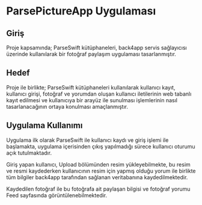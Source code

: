 # ParsePictureApp Uygulaması

## Giriş
Proje kapsamında; ParseSwift kütüphaneleri, back4app servis sağlayıcısı üzerinde kullanılarak bir fotoğraf paylaşım uygulaması tasarlanmıştır. 

## Hedef
Proje ile birlikte; ParseSwift kütüphaneleri kullanılarak kullanıcı kayıt, kullanıcı girişi, fotoğraf ve yorumdan oluşan kullanıcı iletilerinin web tabanlı kayıt edilmesi ve kullanıcıya bir arayüz ile sunulması işlemlerinin nasıl tasarlanacağının ortaya konulması amaçlanmıştır. 

## Uygulama Kullanımı
Uygulama ilk olarak ParseSwift ile kullanıcı kaydı ve giriş işlemi ile başlamakta, uygulama içerisinden çıkış yapılmadığı sürece kullanıcı oturumu açık tutulmaktadır.

Giriş yapan kullanıcı, Upload bölümünden resim yükleyebilmekte, bu resim ve resmi kaydederken kullanıcının resim için yapmış olduğu yorum ile birlikte tüm bilgiler back4app tarafından sağlanan veritabanına kaydedilmektedir.

Kaydedilen fotoğraf ile bu fotoğrafa ait paylaşan bilgisi ve fotoğraf yorumu Feed sayfasında görüntülenebilmektedir. 
